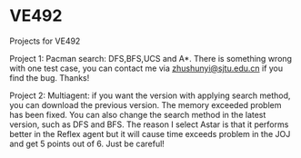 # VE492


Projects for VE492


Project 1: Pacman search: DFS,BFS,UCS and A*. There is something wrong with one test case, you can contact me via zhushunyi@sjtu.edu.cn if you find the bug. Thanks!


Project 2: Multiagent: if you want the version with applying search method, you can download the previous version. The memory exceeded problem has been fixed. You can also change the search method in the latest version, such as DFS and BFS. The reason I select Astar is that it performs better in the Reflex agent but it will cause time exceeds problem in the JOJ and get 5 points out of 6. Just be careful!
